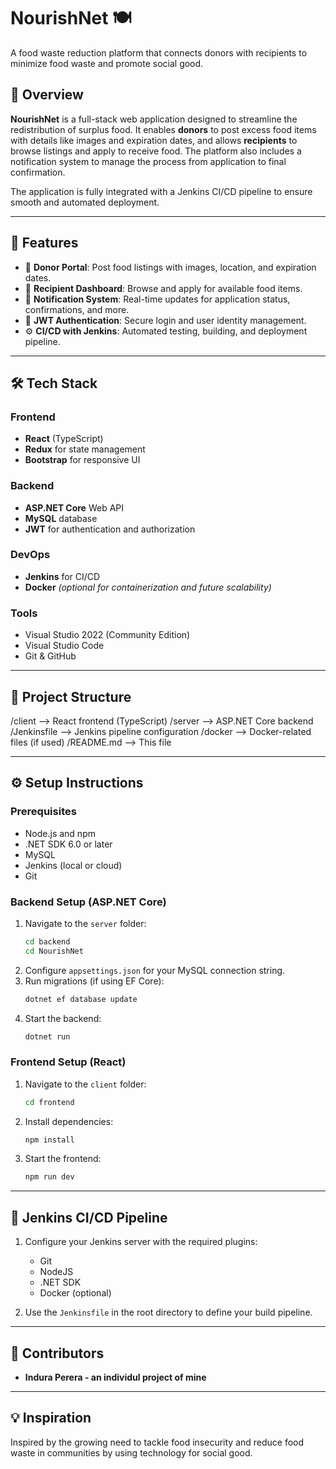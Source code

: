 # NourishNet 🍽️  
A food waste reduction platform that connects donors with recipients to minimize food waste and promote social good.

## 🌟 Overview

**NourishNet** is a full-stack web application designed to streamline the redistribution of surplus food. It enables **donors** to post excess food items with details like images and expiration dates, and allows **recipients** to browse listings and apply to receive food. The platform also includes a notification system to manage the process from application to final confirmation.

The application is fully integrated with a Jenkins CI/CD pipeline to ensure smooth and automated deployment.

---

## 🚀 Features

- 🥗 **Donor Portal**: Post food listings with images, location, and expiration dates.
- 🛒 **Recipient Dashboard**: Browse and apply for available food items.
- 🔔 **Notification System**: Real-time updates for application status, confirmations, and more.
- 🔐 **JWT Authentication**: Secure login and user identity management.
- ⚙️ **CI/CD with Jenkins**: Automated testing, building, and deployment pipeline.

---

## 🛠️ Tech Stack

### Frontend
- **React** (TypeScript)
- **Redux** for state management
- **Bootstrap** for responsive UI

### Backend
- **ASP.NET Core** Web API
- **MySQL** database
- **JWT** for authentication and authorization

### DevOps
- **Jenkins** for CI/CD
- **Docker** *(optional for containerization and future scalability)*

### Tools
- Visual Studio 2022 (Community Edition)
- Visual Studio Code
- Git & GitHub
  
---

## 📂 Project Structure

/client --> React frontend (TypeScript)
/server --> ASP.NET Core backend
/Jenkinsfile --> Jenkins pipeline configuration
/docker --> Docker-related files (if used)
/README.md --> This file


---

## ⚙️ Setup Instructions

### Prerequisites
- Node.js and npm
- .NET SDK 6.0 or later
- MySQL
- Jenkins (local or cloud)
- Git

### Backend Setup (ASP.NET Core)
1. Navigate to the `server` folder:
    ```bash
    cd backend
    cd NourishNet
    ```
2. Configure `appsettings.json` for your MySQL connection string.
3. Run migrations (if using EF Core):
    ```bash
    dotnet ef database update
    ```
4. Start the backend:
    ```bash
    dotnet run
    ```

### Frontend Setup (React)
1. Navigate to the `client` folder:
    ```bash
    cd frontend
    ```
2. Install dependencies:
    ```bash
    npm install
    ```
3. Start the frontend:
    ```bash
    npm run dev
    ```

---

## 🔄 Jenkins CI/CD Pipeline

1. Configure your Jenkins server with the required plugins:
   - Git
   - NodeJS
   - .NET SDK
   - Docker (optional)

2. Use the `Jenkinsfile` in the root directory to define your build pipeline.

---

## 👥 Contributors

- **Indura Perera - an individul project of mine**

---

## 💡 Inspiration

Inspired by the growing need to tackle food insecurity and reduce food waste in communities by using technology for social good.

